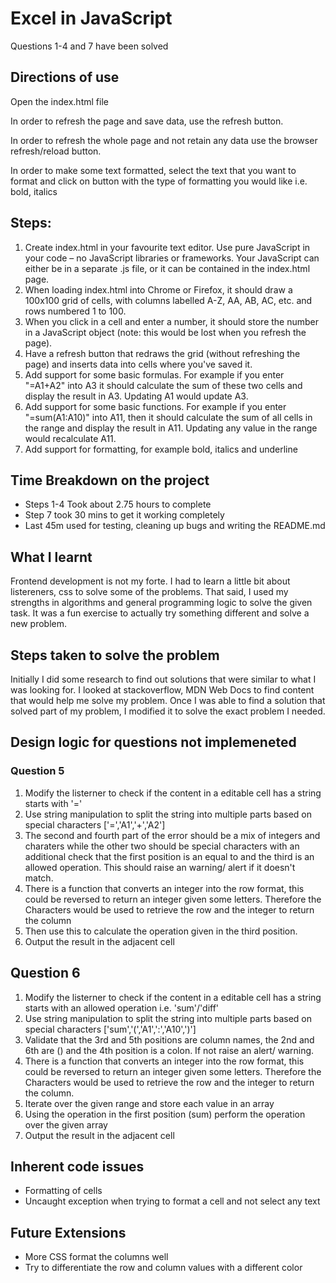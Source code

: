 # Excel in JavaScript

Questions 1-4 and 7 have been solved

## Directions of use

Open the index.html file

In order to refresh the page and save data, use the refresh button.

In order to refresh the whole page and not retain any data use the browser refresh/reload button.

In order to make some text formatted, select the text that you want to format and click on button with the type of formatting you would like i.e. bold, italics

## Steps:
1. Create index.html in your favourite text editor. Use pure JavaScript in your code – no
JavaScript libraries or frameworks. Your JavaScript can either be in a separate .js file, or it
can be contained in the index.html page.
2. When loading index.html into Chrome or Firefox, it should draw a 100x100 grid of cells,
with columns labelled A-Z, AA, AB, AC, etc. and rows numbered 1 to 100.
3. When you click in a cell and enter a number, it should store the number in a JavaScript
object (note: this would be lost when you refresh the page).
4. Have a refresh button that redraws the grid (without refreshing the page) and inserts data
into cells where you've saved it.
5. Add support for some basic formulas. For example if you enter "=A1+A2" into A3 it
should calculate the sum of these two cells and display the result in A3. Updating A1 would
update A3.
6. Add support for some basic functions. For example if you enter "=sum(A1:A10)" into
A11, then it should calculate the sum of all cells in the range and display the result in
A11. Updating any value in the range would recalculate A11.
7. Add support for formatting, for example bold, italics and underline
## Time Breakdown on the project
- Steps 1-4 Took about 2.75 hours to complete
- Step 7 took 30 mins to get it working completely
- Last 45m used for testing, cleaning up bugs and writing the README.md

## What I learnt
Frontend development is not my forte. I had to learn a little bit about listereners, css to solve some of the problems. That said, I used my strengths in algorithms and general programming logic to solve the given task. It was a fun exercise to actually try something different and solve a new problem. 

## Steps taken to solve the problem
Initially I did some research to find out solutions that were similar to what I was looking for. I looked at stackoverflow, MDN Web Docs to find content that would help me solve my problem. Once I was able to find a solution that solved part of my problem, I modified it to solve the exact problem I needed.


## Design logic for questions not implemeneted

### Question 5
1. Modify the listerner to check if the content in a editable cell has a string starts with '='
2. Use string manipulation to split the string into multiple parts based on special characters ['=','A1','+','A2']
3. The second and fourth part of the error should be a mix of integers and charaters while the other two should be special characters with an additional check that the first position is an equal to and the third is an allowed operation. This should raise an warning/ alert if it doesn't match.
4. There is a function that converts an integer into the row format, this could be reversed to return an integer given some letters. Therefore the Characters would be used to retrieve the row and the integer to return the column
5. Then use this to calculate the operation given in the third position.
6. Output the result in the adjacent cell

## Question 6 
1. Modify the listerner to check if the content in a editable cell has a string starts with an allowed operation i.e. 'sum'/'diff'
2. Use string manipulation to split the string into multiple parts based on special characters ['sum','(','A1',':','A10',')']
3. Validate that the 3rd and 5th positions are column names, the 2nd and 6th are () and the 4th position is a colon. If not raise an alert/ warning.
4. There is a function that converts an integer into the row format, this could be reversed to return an integer given some letters. Therefore the Characters would be used to retrieve the row and the integer to return the column.
5. Iterate over the given range and store each value in an array
6. Using the operation in the first position (sum) perform the operation over the given array
7. Output the result in the adjacent cell

## Inherent code issues
- Formatting of cells
- Uncaught exception when trying to format a cell and not select any text

## Future Extensions
- More CSS format the columns well
- Try to differentiate the row and column values with a different color

